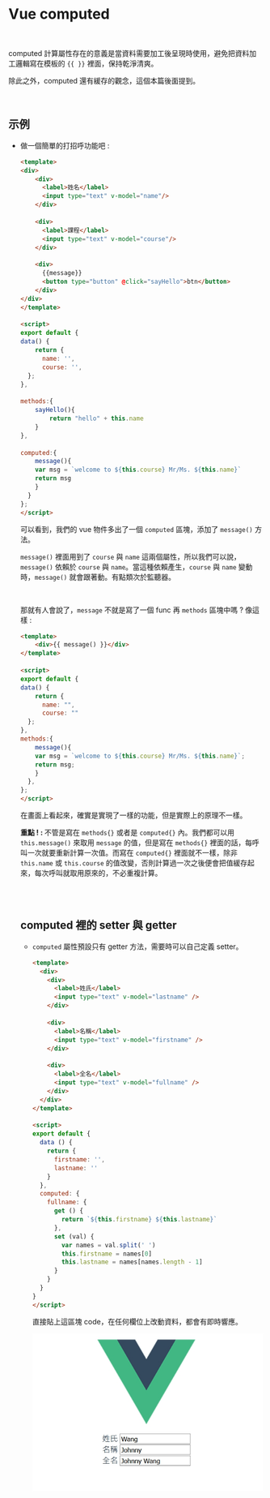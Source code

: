 # Vue computed

<br>

computed 計算屬性存在的意義是當資料需要加工後呈現時使用，避免把資料加工邏輯寫在模板的 `{{ }}` 裡面，保持乾淨清爽。

除此之外，computed 還有緩存的觀念，這個本篇後面提到。

<br>

## 示例

* 做一個簡單的打招呼功能吧 :

    ```html
    <template>
    <div>
        <div>
          <label>姓名</label>
          <input type="text" v-model="name"/>
        </div>

        <div>
          <label>課程</label>
          <input type="text" v-model="course"/>
        </div>

        <div>
          {{message}}
          <button type="button" @click="sayHello">btn</button>
        </div>
    </div>
    </template>

    <script>
    export default {
    data() {
        return {
          name: '',
          course: '',
      };
    },

    methods:{
        sayHello(){
            return "hello" + this.name
        }
    },

    computed:{
        message(){
        var msg = `welcome to ${this.course} Mr/Ms. ${this.name}` 
        return msg
        }
      }
    };
    </script>
    ```

    可以看到，我們的 vue 物件多出了一個 `computed` 區塊，添加了 `message()` 方法。
    
    `message()` 裡面用到了 `course` 與 `name` 這兩個屬性，所以我們可以說，`message()` 依賴於 `course` 與 `name`。當這種依賴產生，`course` 與 `name` 變動時，`message()` 就會跟著動。有點類次於監聽器。

    <br>

    那就有人會說了，`message` 不就是寫了一個 func 再 `methods` 區塊中嗎 ? 像這樣 : 

    ```html
    <template>
        <div>{{ message() }}</div>
    </template>

    <script>
    export default {
    data() {
        return {
          name: "",
          course: ""
      };
    },
    methods:{
        message(){
        var msg = `welcome to ${this.course} Mr/Ms. ${this.name}`;
        return msg;
        }
      },
    };
    </script>
    ```

    在畫面上看起來，確實是實現了一樣的功能，但是實際上的原理不一樣。

    <strong>重點 ! : </strong>不管是寫在 `methods{}` 或者是 `computed{}` 內。我們都可以用 `this.message()` 來取用 `message` 的值，但是寫在 `methods{}` 裡面的話，每呼叫一次就要重新計算一次值。而寫在 `computed{}` 裡面就不一樣，除非 `this.name` 或 `this.course` 的值改變，否則計算過一次之後便會把值緩存起來，每次呼叫就取用原來的，不必重複計算。

    <br>
    <br>

  ## computed 裡的 setter 與 getter

  * `computed` 屬性預設只有 getter 方法，需要時可以自己定義 setter。

    ```html
    <template>
      <div>
        <div>
          <label>姓氏</label>
          <input type="text" v-model="lastname" />
        </div>

        <div>
          <label>名稱</label>
          <input type="text" v-model="firstname" />
        </div>

        <div>
          <label>全名</label>
          <input type="text" v-model="fullname" />
        </div>
      </div>
    </template>

    <script>
    export default {
      data () {
        return {
          firstname: '',
          lastname: ''
        }
      },
      computed: {
        fullname: {
          get () {
            return `${this.firstname} ${this.lastname}`
          },
          set (val) {
            var names = val.split(' ')
            this.firstname = names[0]
            this.lastname = names[names.length - 1]
          }
        }
      }
    }
    </script>
    ```
    直接貼上這區塊 code，在任何欄位上改動資料，都會有即時響應。

    ![1](./imgs/1.jpg)


